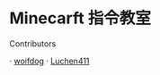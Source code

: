 # Minecarft 指令教室

Contributors

· [woifdog]( https://github.com/woifdog) 
· [Luchen411]( https://github.com/Luchen411)
